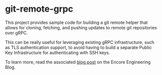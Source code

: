 # git-remote-grpc

This project provides sample code for building a git remote helper that
allows for cloning, fetching, and pushing updates to remote git repositories
over gRPC.

This can be really useful for leveraging existing gRPC infrastructure,
such as TLS authentication support, to avoid having to build a separate
Public Key Infrastructure for authenticating with SSH keys.

To learn more, read the associated [blog post](http://encore.dev/blog/git-clone-grpc)
on the Encore Engineering Blog.